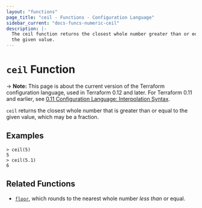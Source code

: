 ```yaml
---
layout: "functions"
page_title: "ceil - Functions - Configuration Language"
sidebar_current: "docs-funcs-numeric-ceil"
description: |-
  The ceil function returns the closest whole number greater than or equal to
  the given value.
---
```


# `ceil` Function

-> **Note:** This page is about the current version of the Terraform
configuration language, used in Terraform 0.12 and later. For Terraform 0.11 and
earlier, see
[0.11 Configuration Language: Interpolation Syntax](../../configuration-0-11/interpolation.html).

`ceil` returns the closest whole number that is greater than or equal to the
given value, which may be a fraction.

## Examples

```
> ceil(5)
5
> ceil(5.1)
6
```

## Related Functions

* [`floor`](./floor.html), which rounds to the nearest whole number _less than_
  or equal.
